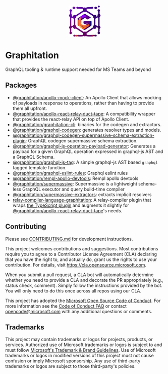 <p align="center">
  <img width="100" src="./website/static/img/graphitation-logo.png">
</p>

# Graphitation

GraphQL tooling & runtime support needed for MS Teams and beyond

## Packages

- [@graphitation/apollo-mock-client](./packages/apollo-mock-client): An Apollo Client that allows mocking of payloads in response to operations, rather than having to provide them all upfront.
- [@graphitation/apollo-react-relay-duct-tape](./packages/apollo-react-relay-duct-tape): A compatibility wrapper that provides the react-relay API on top of Apollo Client.
- [@graphitation/graphitation-cli](./packages/graphitation-cli): binaries for the codegen and extractors.
- [@graphitation/graphql-codegen](./packages/graphql-codegen): generates resolver types and models.
- [@graphitation/graphql-codegen-supermassive-schema-extraction-plugin](./packages/graphql-codegen-supermassive-schema-extraction-plugin): GraphQL codegen supermassive schema extraction.
- [@graphitation/graphql-js-operation-payload-generator](./packages/graphql-js-operation-payload-generator): Generates a payload for a given GraphQL operation expressed in graphql-js AST and a GraphQL Schema.
- [@graphitation/graphql-js-tag](./packages): A simple graphql-js AST based `graphql` tagged template function.
- [@graphitation/graphql-eslint-rules](./packages/graphql-eslint-rules): Graphql eslint rules
- [@graphitation/rempl-apollo-devtools](./packages/apollo-devtools): Rempl apollo devtools
- [@graphitation/supermassive](./packages/supermassive): Supermassive is a lightweight schema-less GraphQL executor and query build-time compiler
- [@graphitation/supermassive-extractors](./packages/supermassive-extractors): extracts implicit resolvers
- [relay-compiler-language-graphitation](./packages/relay-compiler-language-graphitation): A relay-compiler plugin that wraps [the TypeScript plugin](https://github.com/relay-tools/relay-compiler-language-typescript) and augments it slightly for [@graphitation/apollo-react-relay-duct-tape](./packages/apollo-react-relay-duct-tape)'s needs.

## Contributing

Please see [CONTRIBUTING.md](CONTRIBUTING.md) for development instructions.

This project welcomes contributions and suggestions. Most contributions require you to agree to a
Contributor License Agreement (CLA) declaring that you have the right to, and actually do, grant us
the rights to use your contribution. For details, visit https://cla.opensource.microsoft.com.

When you submit a pull request, a CLA bot will automatically determine whether you need to provide
a CLA and decorate the PR appropriately (e.g., status check, comment). Simply follow the instructions
provided by the bot. You will only need to do this once across all repos using our CLA.

This project has adopted the [Microsoft Open Source Code of Conduct](https://opensource.microsoft.com/codeofconduct/).
For more information see the [Code of Conduct FAQ](https://opensource.microsoft.com/codeofconduct/faq/) or
contact [opencode@microsoft.com](mailto:opencode@microsoft.com) with any additional questions or comments.

## Trademarks

This project may contain trademarks or logos for projects, products, or services. Authorized use of Microsoft
trademarks or logos is subject to and must follow
[Microsoft's Trademark & Brand Guidelines](https://www.microsoft.com/en-us/legal/intellectualproperty/trademarks/usage/general).
Use of Microsoft trademarks or logos in modified versions of this project must not cause confusion or imply Microsoft sponsorship.
Any use of third-party trademarks or logos are subject to those third-party's policies.
